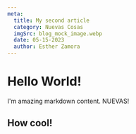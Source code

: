 ```yaml
---
meta:
  title: My second article
  category: Nuevas Cosas
  imgSrc: blog_mock_image.webp
  date: 05-15-2023
  author: Esther Zamora
---
```


# Hello World!

I'm amazing markdown content. NUEVAS!

## How cool!
